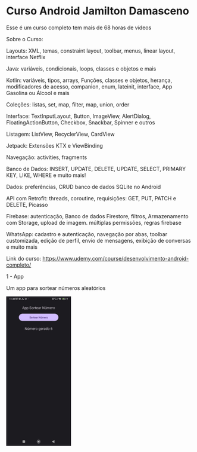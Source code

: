 # Curso Android Jamilton Damasceno
Esse é um curso completo tem mais de 68 horas de vídeos

Sobre o Curso:

Layouts: XML, temas, constraint layout, toolbar, menus, linear layout,  interface Netflix

Java: variáveis, condicionais, loops, classes e objetos e mais

Kotlin: variáveis, tipos, arrays, Funções, classes e objetos, herança, modificadores de acesso, companion, enum, lateinit, interface, App Gasolina ou Álcool e mais

Coleções: listas, set, map, filter, map, union, order

Interface: TextInputLayout, Button, ImageView, AlertDialog, FloatingActionButton, Checkbox, Snackbar, Spinner e outros

Listagem: ListView, RecyclerView, CardView

Jetpack: Extensões KTX e ViewBinding

Navegação: activities, fragments

Banco de Dados: INSERT, UPDATE, DELETE, UPDATE, SELECT, PRIMARY KEY, LIKE, WHERE e muito mais!

Dados: preferências, CRUD banco de dados SQLite no Android

API com Retrofit: threads, coroutine, requisições: GET, PUT, PATCH e DELETE, Picasso

Firebase: autenticação, Banco de dados Firestore, filtros, Armazenamento com Storage, upload de imagem. múltiplas permissões, regras firebase

WhatsApp: cadastro e autenticação, navegação por abas, toolbar customizada, edição de perfil, envio de mensagens, exibição de conversas e muito mais

Link do curso: https://www.udemy.com/course/desenvolvimento-android-completo/

1 - App

Um app para sortear números aleatórios
<p>
<img src="img/1_app.jpeg" height = 400>
